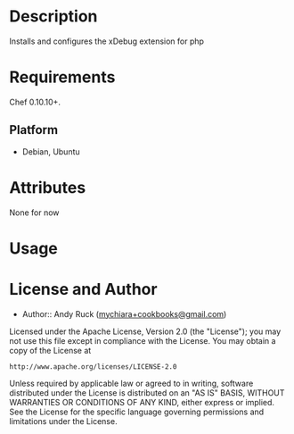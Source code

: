 Description
===========

Installs and configures the xDebug extension for php

Requirements
============

Chef 0.10.10+.

Platform
--------

* Debian, Ubuntu


Attributes
==========
None for now

Usage
=====

License and Author
==================

- Author:: Andy Ruck (<mychiara+cookbooks@gmail.com>)

Licensed under the Apache License, Version 2.0 (the "License");
you may not use this file except in compliance with the License.
You may obtain a copy of the License at

    http://www.apache.org/licenses/LICENSE-2.0

Unless required by applicable law or agreed to in writing, software
distributed under the License is distributed on an "AS IS" BASIS,
WITHOUT WARRANTIES OR CONDITIONS OF ANY KIND, either express or implied.
See the License for the specific language governing permissions and
limitations under the License.
